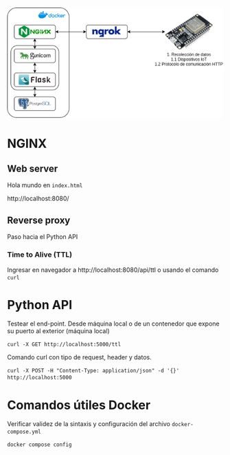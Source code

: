 
![Smart Cities stack](smart_cities_software.drawio.png)

# NGINX
## Web server

Hola mundo en `index.html`

http://localhost:8080/

## Reverse proxy

Paso hacia el Python API

### Time to Alive (TTL)

Ingresar en navegador a http://localhost:8080/api/ttl o usando el comando `curl`

# Python API

Testear el end-point. Desde máquina local o de un contenedor que expone su puerto al exterior (máquina local)
```
curl -X GET http://localhost:5000/ttl
```

Comando curl con tipo de request, header y datos.

```
curl -X POST -H "Content-Type: application/json" -d '{}' http://localhost:5000
```

# Comandos útiles Docker

Verificar validez de la sintaxis y configuración del archivo `docker-compose.yml`

```
docker compose config
```